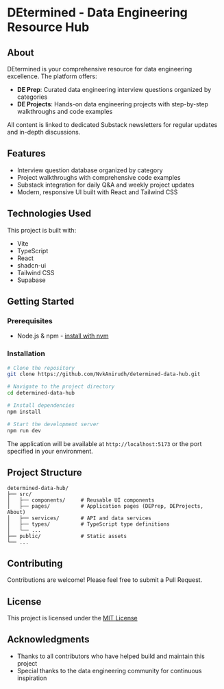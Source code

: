 # DEtermined - Data Engineering Resource Hub

## About

DEtermined is your comprehensive resource for data engineering excellence. The platform offers:

- **DE Prep**: Curated data engineering interview questions organized by categories
- **DE Projects**: Hands-on data engineering projects with step-by-step walkthroughs and code examples

All content is linked to dedicated Substack newsletters for regular updates and in-depth discussions.

## Features

- Interview question database organized by category
- Project walkthroughs with comprehensive code examples
- Substack integration for daily Q&A and weekly project updates
- Modern, responsive UI built with React and Tailwind CSS

## Technologies Used

This project is built with:

- Vite
- TypeScript
- React
- shadcn-ui
- Tailwind CSS
- Supabase

## Getting Started

### Prerequisites

- Node.js & npm - [install with nvm](https://github.com/nvm-sh/nvm#installing-and-updating)

### Installation

```sh
# Clone the repository
git clone https://github.com/NvkAnirudh/determined-data-hub.git

# Navigate to the project directory
cd determined-data-hub

# Install dependencies
npm install

# Start the development server
npm run dev
```

The application will be available at `http://localhost:5173` or the port specified in your environment.

## Project Structure

```
determined-data-hub/
├── src/
│   ├── components/     # Reusable UI components
│   ├── pages/          # Application pages (DEPrep, DEProjects, About)
│   ├── services/       # API and data services
│   ├── types/          # TypeScript type definitions
│   └── ...
├── public/             # Static assets
└── ...
```

## Contributing

Contributions are welcome! Please feel free to submit a Pull Request.

## License

This project is licensed under the [MIT License](https://github.com/NvkAnirudh/determined-data-hub/blob/main/LICENSE)

## Acknowledgments

- Thanks to all contributors who have helped build and maintain this project
- Special thanks to the data engineering community for continuous inspiration
